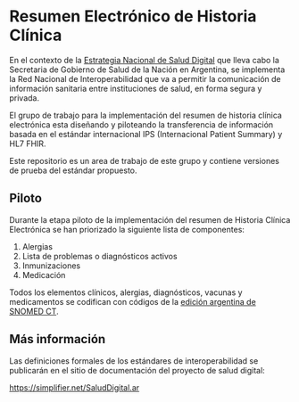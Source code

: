 # Resumen Electrónico de Historia Clínica

En el contexto de la [Estrategia Nacional de Salud Digital](https://www.argentina.gob.ar/noticias/se-aprobo-la-estrategia-nacional-de-salud-digital-2018-2024) que lleva cabo la Secretaria de Gobierno de Salud de la Nación en Argentina, se implementa la Red Nacional de Interoperabilidad que va a permitir la comunicación de información sanitaria entre instituciones de salud, en forma segura y privada.

El grupo de trabajo para la implementación del resumen de historia clínica electrónica esta diseñando y piloteando la transferencia de información basada en el estándar internacional IPS (Internacional Patient Summary) y HL7 FHIR.

Este repositorio es un area de trabajo de este grupo y contiene versiones de prueba del estándar propuesto.

## Piloto

Durante la etapa piloto de la implementación del resumen de Historia Clínica Electrónica se han priorizado la siguiente lista de componentes:

1. Alergias
2. Lista de problemas o diagnósticos activos
3. Inmunizaciones
4. Medicación

Todos los elementos clínicos, alergias, diagnósticos, vacunas y medicamentos se codifican con códigos de la [edición argentina de SNOMED CT](https://www.argentina.gob.ar/salud/snomed).

## Más información

Las definiciones formales de los estándares de interoperabilidad se publicarán en el sitio de documentación del proyecto de salud digital:

https://simplifier.net/SaludDigital.ar

